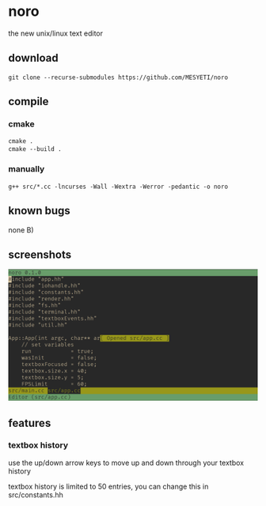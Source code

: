 # noro
the new unix/linux text editor

## download
```
git clone --recurse-submodules https://github.com/MESYETI/noro
```

## compile
### cmake
```
cmake .
cmake --build .
```

### manually
```
g++ src/*.cc -lncurses -Wall -Wextra -Werror -pedantic -o noro
```

## known bugs
none B)

## screenshots
<img src="/pic/noro2.png">

## features
### textbox history
use the up/down arrow keys to move up and down through your textbox history

textbox history is limited to 50 entries, you can change this in src/constants.hh
